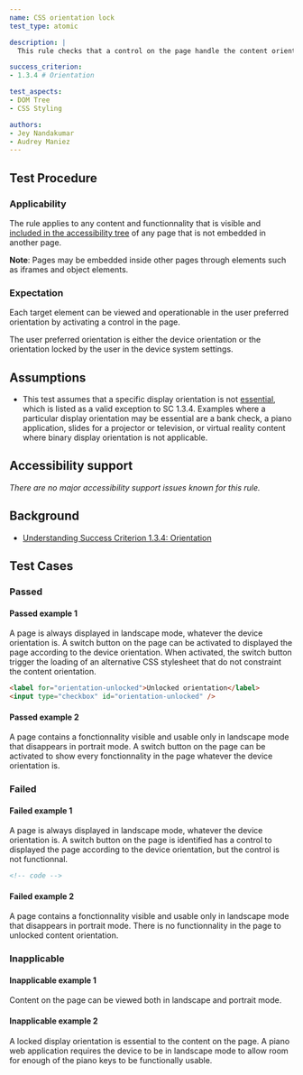 ```yaml
---
name: CSS orientation lock
test_type: atomic

description: |
  This rule checks that a control on the page handle the content orientation.

success_criterion:
- 1.3.4 # Orientation

test_aspects:
- DOM Tree
- CSS Styling

authors:
- Jey Nandakumar
- Audrey Maniez
---
```


## Test Procedure

### Applicability

The rule applies to any content and functionnality that is visible and [included in the accessibility tree](#included-in-the-accessibility-tree) of any page that is not embedded in another page.

**Note**: Pages may be embedded inside other pages through elements such as iframes and object elements.

### Expectation

Each target element can be viewed and operationable in the user preferred orientation by activating a control in the page.

The user preferred orientation is either the device orientation or the orientation locked by the user in the device system settings.

## Assumptions

* This test assumes that a specific display orientation is not [essential](https://www.w3.org/TR/WCAG21/#dfn-essential), which is listed as a valid exception to SC 1.3.4. Examples where a particular display orientation may be essential are a bank check, a piano application, slides for a projector or television, or virtual reality content where binary display orientation is not applicable. 

## Accessibility support

*There are no major accessibility support issues known for this rule.*

## Background

- [Understanding Success Criterion 1.3.4: Orientation](https://www.w3.org/WAI/WCAG21/Understanding/orientation.html)

## Test Cases

### Passed

#### Passed example 1

A page is always displayed in landscape mode, whatever the device orientation is. A switch button on the page can be activated to displayed the page according to the device orientation. When activated, the switch button trigger the loading of an alternative CSS stylesheet that do not constraint the content orientation.

```html
<label for="orientation-unlocked">Unlocked orientation</label>
<input type="checkbox" id="orientation-unlocked" />
```

#### Passed example 2

A page contains a fonctionnality visible and usable only in landscape mode that disappears in portrait mode. A switch button on the page can be activated to show every fonctionnality in the page whatever the device orientation is.

### Failed

#### Failed example 1

A page is always displayed in landscape mode, whatever the device orientation is. A switch button on the page is identified has a control to displayed the page according to the device orientation, but the control is not functionnal.

```html
<!-- code -->
```
#### Failed example 2

A page contains a fonctionnality visible and usable only in landscape mode that disappears in portrait mode. There is no functionnality in the page to unlocked content orientation.

### Inapplicable

#### Inapplicable example 1

Content on the page can be viewed both in landscape and portrait mode.

#### Inapplicable example 2

A locked display orientation is essential to the content on the page. A piano web application requires the device to be in landscape mode to allow room for enough of the piano keys to be functionally usable. 